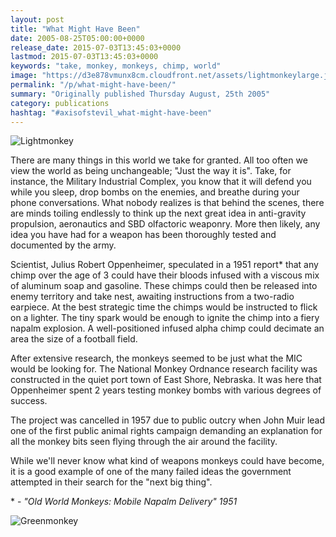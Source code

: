 ```yaml
---
layout: post
title: "What Might Have Been"
date: 2005-08-25T05:00:00+0000
release_date: 2015-07-03T13:45:03+0000
lastmod: 2015-07-03T13:45:03+0000
keywords: "take, monkey, monkeys, chimp, world"
image: "https://d3e878vmunx8cm.cloudfront.net/assets/lightmonkeylarge.jpg"
permalink: "/p/what-might-have-been/"
summary: "Originally published Thursday August, 25th 2005"
category: publications
hashtag: "#axisofstevil_what-might-have-been"
---
```


[id_1]: https://d3e878vmunx8cm.cloudfront.net/assets/lightmonkeylarge.jpg "Lightmonkey"[id_2]: https://d3e878vmunx8cm.cloudfront.net/assets/greenmonkeylarge.jpg "Greenmonkey"![Lightmonkey][id_1]

There are many things in this world we take for granted. All too often we view the world as being unchangeable; "Just the way it is". Take, for instance, the Military Industrial Complex, you know that it will defend you while you sleep, drop bombs on the enemies, and breathe during your phone conversations. What nobody realizes is that behind the scenes, there are minds toiling endlessly to think up the next great idea in anti-gravity propulsion, aeronautics and SBD olfactoric weaponry. More then likely, any idea you have had for a weapon has been thoroughly tested and documented by the army.

Scientist, Julius Robert Oppenheimer, speculated in a 1951 report* that any chimp over the age of 3 could have their bloods infused with a viscous mix of aluminum soap and gasoline. These chimps could then be released into enemy territory and take nest, awaiting instructions from a two-radio earpiece. At the best strategic time the chimps would be instructed to flick on a lighter. The tiny spark would be enough to ignite the chimp into a fiery napalm explosion. A well-positioned infused alpha chimp could decimate an area the size of a football field.

After extensive research, the monkeys seemed to be just what the MIC would be looking for. The National Monkey Ordnance research facility was constructed in the quiet port town of East Shore, Nebraska. It was here that Oppenheimer spent 2 years testing monkey bombs with various degrees of success.

The project was cancelled in 1957 due to public outcry when John Muir lead one of the first public animal rights campaign demanding an explanation for all the monkey bits seen flying through the air around the facility.

While we'll never know what kind of weapons monkeys could have become, it is a good example of one of the many failed ideas the government attempted in their search for the "next big thing".

\* - *"Old World Monkeys: Mobile Napalm Delivery" 1951*

![Greenmonkey][id_2]
